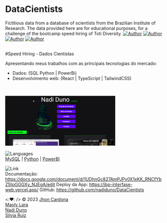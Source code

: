 # DataCientists

Fictitious data from a database of scientists from the Brazilian Institute of Research. The data provided here are for educational purposes, for a challenge of the bootcamp speed hiring of Toti Diversity.
[![Author](https://img.shields.io/badge/Dev-John%20Cardona-blueviolet%20)](https://github.com/ausentes/)
[![Author](https://img.shields.io/badge/Dev-Maoly%20Lara-blueviolet%20)](https://github.com/MaolyLara)
[![Author](https://img.shields.io/badge/Dev-Nadi%20Duno-blueviolet%20)](https://github.com/nadiduno)
[![Author](https://img.shields.io/badge/Dev-Silvia%20Ruiz-blueviolet%20)](https://github.com/Bsilvia20)
<br />
<br />

#Speed Hiring - Dados Cientistas

Apresentando meus trabalhos com as principais tecnologias do mercado: 
- Dados: (SQL Python | PowerBi)
- Desenvolvimento web: (React | TypeScript | TailwindCSS) 

<br />
<br />
<div>
  <img 
    alt="Portfólio de Nadi Duno"
    src="https://github.com/nadiduno/PortfolioNadi/blob/main/.github/ProjectNadiDuno%20.png" 
    width="70%"
  >
  <br />


![Languages](https://img.shields.io/badge/%3C%2F%3E-languages-lightgrey)<br/>
[MySQL](https://www.mysql.com/) | [Python](https://www.python.org/) | [PowerBI](https://app.powerbi.com/) 

![Link](https://img.shields.io/badge/%3C%2F%3E-link-green)<br/>
Documentação: https://docs.google.com/document/d/1UDhnGc827AmPJPv0X1xKK_RNCfYbZ5tpGGGXy_NJEgA/edit
Deploy da App: https://ibp-interfase-web.vercel.app/
GitHub: https://github.com/nadiduno/DataCientists




<::heart:: /> © 2023
[Jhon Cardona](https://www.linkedin.com/in/john-jairo-cardona-hern%C3%A1ndez-a5837213b) <br/>
[Maoly Lara](https://www.linkedin.com/in/maolylara/) <br/>
[Nadi Duno](https://www.linkedin.com/in/nadiduno/) <br/>
[Silvia Ruiz](https://www.linkedin.com/in/silvia-bustamante-6b4859243/) 

